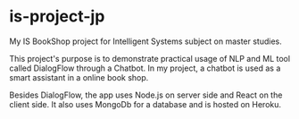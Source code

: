 # is-project-jp
My IS BookShop project for Intelligent Systems subject on master studies.

This project's purpose is to demonstrate practical usage of NLP and ML tool called DialogFlow through a Chatbot.
In my project, a chatbot is used as a smart assistant in a online book shop.

Besides DialogFlow, the app uses Node.js on server side and React on the client side. 
It also uses MongoDb for a database and is hosted on Heroku.
